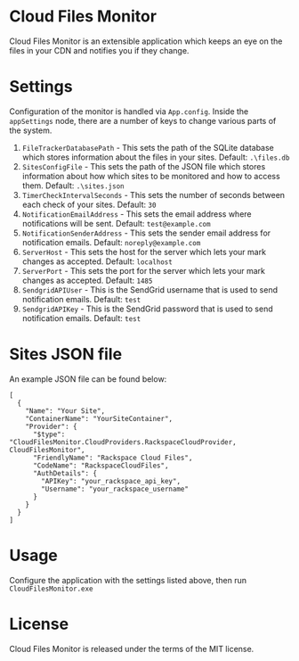 Cloud Files Monitor
===
Cloud Files Monitor is an extensible application which keeps an eye on the files in your CDN and notifies you if they change.

Settings
===
Configuration of the monitor is handled via `App.config`. Inside the `appSettings` node, there are a number of keys to change various parts of the system.

1. `FileTrackerDatabasePath` - This sets the path of the SQLite database which stores information about the files in your sites. Default: `.\files.db`
2.  `SitesConfigFile` - This sets the path of the JSON file which stores information about how which sites to be monitored and how to access them. Default: `.\sites.json`
3.  `TimerCheckIntervalSeconds` - This sets the number of seconds between each check of your sites. Default: `30`
4. `NotificationEmailAddress` - This sets the email address where notifications will be sent. Default: `test@example.com`
5. `NotificationSenderAddress` - This sets the sender email address for notification emails. Default: `noreply@example.com`
6.  `ServerHost` - This sets the host for the server which lets your mark changes as accepted. Default: `localhost`
7. `ServerPort` - This sets the port for the server which lets your mark changes as accepted. Default: `1485`
8. `SendgridAPIUser` - This is the SendGrid username that is used to send notification emails. Default: `test`
9. `SendgridAPIKey` - This is the SendGrid password that is used to send notification emails. Default: `test` 
    

Sites JSON file
===
An example JSON file can be found below:

	[
	  {
	    "Name": "Your Site",
	    "ContainerName": "YourSiteContainer",
	    "Provider": {
	      "$type": "CloudFilesMonitor.CloudProviders.RackspaceCloudProvider, CloudFilesMonitor",
	      "FriendlyName": "Rackspace Cloud Files",
	      "CodeName": "RackspaceCloudFiles",
	      "AuthDetails": {
	        "APIKey": "your_rackspace_api_key",
	        "Username": "your_rackspace_username"
	      }
	    }
	  }
	]


Usage
===

Configure the application with the settings listed above, then run `CloudFilesMonitor.exe`

License
===
Cloud Files Monitor is released under the terms of the MIT license.